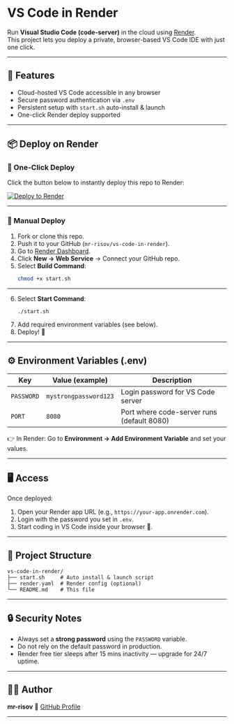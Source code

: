 
# VS Code in Render

Run **Visual Studio Code (code-server)** in the cloud using [Render](https://render.com).  
This project lets you deploy a private, browser-based VS Code IDE with just one click.  

---

## 🚀 Features
- Cloud-hosted VS Code accessible in any browser  
- Secure password authentication via `.env`  
- Persistent setup with `start.sh` auto-install & launch  
- One-click Render deploy supported  

---

## 📦 Deploy on Render

### 🔹 One-Click Deploy
Click the button below to instantly deploy this repo to Render:

[![Deploy to Render](https://render.com/images/deploy-to-render-button.svg)](https://render.com/deploy?repo=https://github.com/mr-risov/vs-code-in-render)

---

### 🔹 Manual Deploy
1. Fork or clone this repo.  
2. Push it to your GitHub (`mr-risov/vs-code-in-render`).  
3. Go to [Render Dashboard](https://dashboard.render.com/).  
4. Click **New → Web Service** → Connect your GitHub repo.  
5. Select **Build Command**:
   ```bash
   chmod +x start.sh
---

6. Select **Start Command**:
   ```bash
   ./start.sh
   
7. Add required environment variables (see below).
8. Deploy! 🎉

---

## ⚙️ Environment Variables (.env)

| Key        | Value (example)       | Description                                |
| ---------- | --------------------- | ------------------------------------------ |
| `PASSWORD` | `mystrongpassword123` | Login password for VS Code server          |
| `PORT`     | `8080`                | Port where code-server runs (default 8080) |

👉 In Render: Go to **Environment → Add Environment Variable** and set your values.

---

## 🖥️ Access

Once deployed:

1. Open your Render app URL (e.g., `https://your-app.onrender.com`).
2. Login with the password you set in `.env`.
3. Start coding in VS Code inside your browser 🎉.

---

## 📂 Project Structure

```
vs-code-in-render/
├── start.sh     # Auto install & launch script
├── render.yaml  # Render config (optional)
└── README.md    # This file
```

---

## 🔒 Security Notes

* Always set a **strong password** using the `PASSWORD` variable.
* Do not rely on the default password in production.
* Render free tier sleeps after 15 mins inactivity — upgrade for 24/7 uptime.

---

## 👨‍💻 Author

**mr-risov**
🚀 [GitHub Profile](https://github.com/mr-risov)

---


